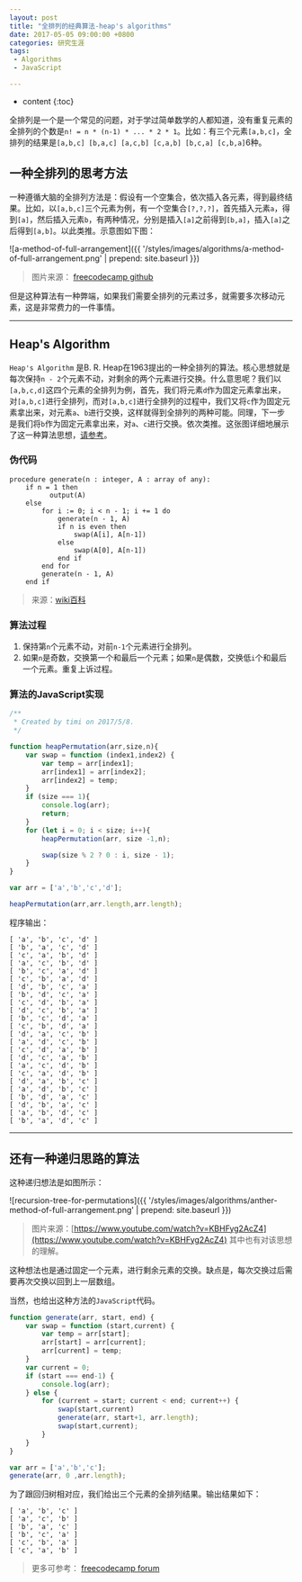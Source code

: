 ```yaml
---
layout: post
title: "全排列的经典算法-heap's algorithms"
date: 2017-05-05 09:00:00 +0800 
categories: 研究生涯
tags: 
 - Algorithms
 - JavaScript

---
```

* content
{:toc}

全排列是一个是一个常见的问题，对于学过简单数学的人都知道，没有重复元素的全排列的个数是`n! = n * (n-1) * ... * 2 * 1`。比如：有三个元素`[a,b,c]`，全排列的结果是`[a,b,c] [b,a,c] [a,c,b] [c,a,b] [b,c,a] [c,b,a]`6种。


<!-- more -->

## 一种全排列的思考方法

一种遵循大脑的全排列方法是：假设有一个空集合，依次插入各元素，得到最终结果。比如，以`[a,b,c]`三个元素为例，有一个空集合`[?,?,?]`，首先插入元素`a`，得到`[a]`，然后插入元素`b`，有两种情况，分别是插入`[a]`之前得到`[b,a]`，插入`[a]`之后得到`[a,b]`。以此类推。示意图如下图：

![a-method-of-full-arrangement]({{ '/styles/images/algorithms/a-method-of-full-arrangement.png' | prepend: site.baseurl }})

> 图片来源： [freecodecamp github](https://camo.githubusercontent.com/b03b14d937879d36804ead55a10d4d73712b9a96/68747470733a2f2f692e696d6775722e636f6d2f7a466d356752782e706e67)

但是这种算法有一种弊端，如果我们需要全排列的元素过多，就需要多次移动元素，这是非常费力的一件事情。

---

## Heap's Algorithm

`Heap's Algorithm` 是B. R. Heap在1963提出的一种全排列的算法。核心思想就是每次保持`n - 2`个元素不动，对剩余的两个元素进行交换。什么意思呢？我们以`[a,b,c,d]`这四个元素的全排列为例，首先，我们将元素`d`作为固定元素拿出来，对`[a,b,c]`进行全排列，而对`[a,b,c]`进行全排列的过程中，我们又将`c`作为固定元素拿出来，对元素`a`、`b`进行交换，这样就得到全排列的两种可能。同理，下一步是我们将`b`作为固定元素拿出来，对`a`、`c`进行交换。依次类推。这张图详细地展示了这一种算法思想，[请参考](https://upload.wikimedia.org/wikipedia/commons/1/19/Heap_algorithm_with_4_elements.svg)。



### 伪代码

```text
procedure generate(n : integer, A : array of any):
    if n = 1 then
          output(A)
    else
        for i := 0; i < n - 1; i += 1 do
            generate(n - 1, A)
            if n is even then
                swap(A[i], A[n-1])
            else
                swap(A[0], A[n-1])
            end if
        end for
        generate(n - 1, A)
    end if
```

> 来源：[wiki百科](https://en.wikipedia.org/wiki/Heap%27s_algorithm)

### 算法过程

1. 保持第`n`个元素不动，对前`n-1`个元素进行全排列。
2. 如果`n`是奇数，交换第一个和最后一个元素；如果`n`是偶数，交换低`i`个和最后一个元素。重复上诉过程。

### 算法的JavaScript实现

```js
/**
 * Created by timi on 2017/5/8.
 */

function heapPermutation(arr,size,n){
    var swap = function (index1,index2) {
        var temp = arr[index1];
        arr[index1] = arr[index2];
        arr[index2] = temp;
    }
    if (size === 1){
        console.log(arr);
        return;
    }
    for (let i = 0; i < size; i++){
        heapPermutation(arr, size -1,n);

        swap(size % 2 ? 0 : i, size - 1);
    }
}

var arr = ['a','b','c','d'];

heapPermutation(arr,arr.length,arr.length);
```

程序输出：

```text
[ 'a', 'b', 'c', 'd' ]
[ 'b', 'a', 'c', 'd' ]
[ 'c', 'a', 'b', 'd' ]
[ 'a', 'c', 'b', 'd' ]
[ 'b', 'c', 'a', 'd' ]
[ 'c', 'b', 'a', 'd' ]
[ 'd', 'b', 'c', 'a' ]
[ 'b', 'd', 'c', 'a' ]
[ 'c', 'd', 'b', 'a' ]
[ 'd', 'c', 'b', 'a' ]
[ 'b', 'c', 'd', 'a' ]
[ 'c', 'b', 'd', 'a' ]
[ 'd', 'a', 'c', 'b' ]
[ 'a', 'd', 'c', 'b' ]
[ 'c', 'd', 'a', 'b' ]
[ 'd', 'c', 'a', 'b' ]
[ 'a', 'c', 'd', 'b' ]
[ 'c', 'a', 'd', 'b' ]
[ 'd', 'a', 'b', 'c' ]
[ 'a', 'd', 'b', 'c' ]
[ 'b', 'd', 'a', 'c' ]
[ 'd', 'b', 'a', 'c' ]
[ 'a', 'b', 'd', 'c' ]
[ 'b', 'a', 'd', 'c' ]
```

---

## 还有一种递归思路的算法

这种递归想法是如图所示：

![recursion-tree-for-permutations]({{ '/styles/images/algorithms/anther-method-of-full-arrangement.png' | prepend: site.baseurl }})

> 图片来源：[https://www.youtube.com/watch?v=KBHFyg2AcZ4](https://www.youtube.com/watch?v=KBHFyg2AcZ4) 其中也有对该思想的理解。

这种想法也是通过固定一个元素，进行剩余元素的交换。缺点是，每次交换过后需要再次交换以回到上一层数组。

当然，也给出这种方法的`JavaScript`代码。

```js
function generate(arr, start, end) {
    var swap = function (start,current) {
        var temp = arr[start];
        arr[start] = arr[current];
        arr[current] = temp;
    }
    var current = 0;
    if (start === end-1) {
        console.log(arr);
    } else {
        for (current = start; current < end; current++) {
            swap(start,current)
            generate(arr, start+1, arr.length);
            swap(start,current);
        }
    }
}

var arr = ['a','b','c'];
generate(arr, 0 ,arr.length);
```

为了跟回归树相对应，我们给出三个元素的全排列结果。输出结果如下：

```text
[ 'a', 'b', 'c' ]
[ 'a', 'c', 'b' ]
[ 'b', 'a', 'c' ]
[ 'b', 'c', 'a' ]
[ 'c', 'b', 'a' ]
[ 'c', 'a', 'b' ]
```

> 更多可参考： [freecodecamp forum](https://forum.freecodecamp.com/t/no-repeats-please-heaps-algorithm-and-frustration-with-recursions/15909)